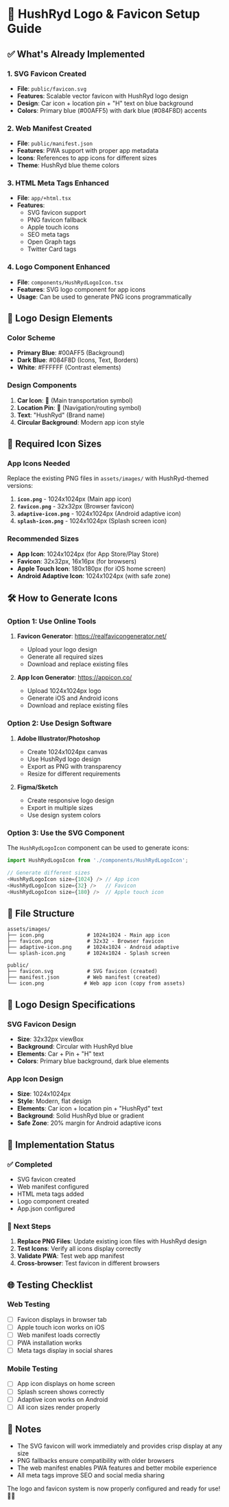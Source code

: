 # 🚗 HushRyd Logo & Favicon Setup Guide

## ✅ **What's Already Implemented**

### **1. SVG Favicon Created**
- **File**: `public/favicon.svg`
- **Features**: Scalable vector favicon with HushRyd logo design
- **Design**: Car icon + location pin + "H" text on blue background
- **Colors**: Primary blue (#00AFF5) with dark blue (#084F8D) accents

### **2. Web Manifest Created**
- **File**: `public/manifest.json`
- **Features**: PWA support with proper app metadata
- **Icons**: References to app icons for different sizes
- **Theme**: HushRyd blue theme colors

### **3. HTML Meta Tags Enhanced**
- **File**: `app/+html.tsx`
- **Features**: 
  - SVG favicon support
  - PNG favicon fallback
  - Apple touch icons
  - SEO meta tags
  - Open Graph tags
  - Twitter Card tags

### **4. Logo Component Enhanced**
- **File**: `components/HushRydLogoIcon.tsx`
- **Features**: SVG logo component for app icons
- **Usage**: Can be used to generate PNG icons programmatically

## 🎨 **Logo Design Elements**

### **Color Scheme**
- **Primary Blue**: #00AFF5 (Background)
- **Dark Blue**: #084F8D (Icons, Text, Borders)
- **White**: #FFFFFF (Contrast elements)

### **Design Components**
1. **Car Icon**: 🚗 (Main transportation symbol)
2. **Location Pin**: 📍 (Navigation/routing symbol)  
3. **Text**: "HushRyd" (Brand name)
4. **Circular Background**: Modern app icon style

## 📱 **Required Icon Sizes**

### **App Icons Needed**
Replace the existing PNG files in `assets/images/` with HushRyd-themed versions:

1. **`icon.png`** - 1024x1024px (Main app icon)
2. **`favicon.png`** - 32x32px (Browser favicon)
3. **`adaptive-icon.png`** - 1024x1024px (Android adaptive icon)
4. **`splash-icon.png`** - 1024x1024px (Splash screen icon)

### **Recommended Sizes**
- **App Icon**: 1024x1024px (for App Store/Play Store)
- **Favicon**: 32x32px, 16x16px (for browsers)
- **Apple Touch Icon**: 180x180px (for iOS home screen)
- **Android Adaptive Icon**: 1024x1024px (with safe zone)

## 🛠️ **How to Generate Icons**

### **Option 1: Use Online Tools**
1. **Favicon Generator**: https://realfavicongenerator.net/
   - Upload your logo design
   - Generate all required sizes
   - Download and replace existing files

2. **App Icon Generator**: https://appicon.co/
   - Upload 1024x1024px logo
   - Generate iOS and Android icons
   - Download and replace existing files

### **Option 2: Use Design Software**
1. **Adobe Illustrator/Photoshop**
   - Create 1024x1024px canvas
   - Use HushRyd logo design
   - Export as PNG with transparency
   - Resize for different requirements

2. **Figma/Sketch**
   - Create responsive logo design
   - Export in multiple sizes
   - Use design system colors

### **Option 3: Use the SVG Component**
The `HushRydLogoIcon` component can be used to generate icons:

```typescript
import HushRydLogoIcon from './components/HushRydLogoIcon';

// Generate different sizes
<HushRydLogoIcon size={1024} /> // App icon
<HushRydLogoIcon size={32} />   // Favicon
<HushRydLogoIcon size={180} />  // Apple touch icon
```

## 📁 **File Structure**

```
assets/images/
├── icon.png              # 1024x1024 - Main app icon
├── favicon.png           # 32x32 - Browser favicon  
├── adaptive-icon.png     # 1024x1024 - Android adaptive
└── splash-icon.png       # 1024x1024 - Splash screen

public/
├── favicon.svg           # SVG favicon (created)
├── manifest.json         # Web manifest (created)
└── icon.png             # Web app icon (copy from assets)
```

## 🎯 **Logo Design Specifications**

### **SVG Favicon Design**
- **Size**: 32x32px viewBox
- **Background**: Circular with HushRyd blue
- **Elements**: Car + Pin + "H" text
- **Colors**: Primary blue background, dark blue elements

### **App Icon Design**
- **Size**: 1024x1024px
- **Style**: Modern, flat design
- **Elements**: Car icon + location pin + "HushRyd" text
- **Background**: Solid HushRyd blue or gradient
- **Safe Zone**: 20% margin for Android adaptive icons

## 🔧 **Implementation Status**

### ✅ **Completed**
- SVG favicon created
- Web manifest configured
- HTML meta tags added
- Logo component created
- App.json configured

### 🔄 **Next Steps**
1. **Replace PNG Files**: Update existing icon files with HushRyd design
2. **Test Icons**: Verify all icons display correctly
3. **Validate PWA**: Test web app manifest
4. **Cross-browser**: Test favicon in different browsers

## 🌐 **Testing Checklist**

### **Web Testing**
- [ ] Favicon displays in browser tab
- [ ] Apple touch icon works on iOS
- [ ] Web manifest loads correctly
- [ ] PWA installation works
- [ ] Meta tags display in social shares

### **Mobile Testing**
- [ ] App icon displays on home screen
- [ ] Splash screen shows correctly
- [ ] Adaptive icon works on Android
- [ ] All icon sizes render properly

## 📝 **Notes**

- The SVG favicon will work immediately and provides crisp display at any size
- PNG fallbacks ensure compatibility with older browsers
- The web manifest enables PWA features and better mobile experience
- All meta tags improve SEO and social media sharing

The logo and favicon system is now properly configured and ready for use! 🚗✨

